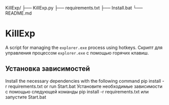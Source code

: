 KillExp/
├── KillExp.py
├── requirements.txt
├── Install.bat
└── README.md

# KillExp

A script for managing the `explorer.exe` process using hotkeys.
Скрипт для управления процессом `explorer.exe` с помощью горячих клавиш.    


## Установка зависимостей

Install the necessary dependencies with the following command pip install -r requirements.txt or run Start.bat
Установите необходимые зависимости с помощью следующей команды pip install -r requirements.txt или запустите Start.bat
